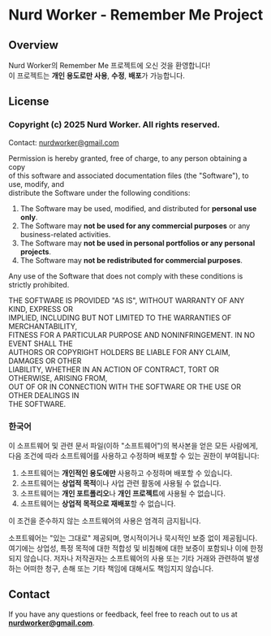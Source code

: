 # Nurd Worker - Remember Me Project

## Overview

Nurd Worker의 Remember Me 프로젝트에 오신 것을 환영합니다!  
이 프로젝트는 **개인 용도로만 사용**, **수정**, **배포**가 가능합니다.

## License

### Copyright (c) 2025 Nurd Worker. All rights reserved.

Contact: nurdworker@gmail.com

Permission is hereby granted, free of charge, to any person obtaining a copy  
of this software and associated documentation files (the "Software"), to use, modify, and  
distribute the Software under the following conditions:

1. The Software may be used, modified, and distributed for **personal use only**.
2. The Software may **not be used for any commercial purposes** or any business-related activities.
3. The Software may **not be used in personal portfolios or any personal projects**.
4. The Software may **not be redistributed for commercial purposes**.

Any use of the Software that does not comply with these conditions is strictly prohibited.

THE SOFTWARE IS PROVIDED "AS IS", WITHOUT WARRANTY OF ANY KIND, EXPRESS OR  
IMPLIED, INCLUDING BUT NOT LIMITED TO THE WARRANTIES OF MERCHANTABILITY,  
FITNESS FOR A PARTICULAR PURPOSE AND NONINFRINGEMENT. IN NO EVENT SHALL THE  
AUTHORS OR COPYRIGHT HOLDERS BE LIABLE FOR ANY CLAIM, DAMAGES OR OTHER  
LIABILITY, WHETHER IN AN ACTION OF CONTRACT, TORT OR OTHERWISE, ARISING FROM,  
OUT OF OR IN CONNECTION WITH THE SOFTWARE OR THE USE OR OTHER DEALINGS IN  
THE SOFTWARE.

### 한국어

이 소프트웨어 및 관련 문서 파일(이하 "소프트웨어")의 복사본을 얻은 모든 사람에게, 다음 조건에 따라 소프트웨어를 사용하고 수정하며 배포할 수 있는 권한이 부여됩니다:

1. 소프트웨어는 **개인적인 용도에만** 사용하고 수정하며 배포할 수 있습니다.
2. 소프트웨어는 **상업적 목적**이나 사업 관련 활동에 사용될 수 없습니다.
3. 소프트웨어는 **개인 포트폴리오**나 **개인 프로젝트**에 사용될 수 없습니다.
4. 소프트웨어는 **상업적 목적으로 재배포**할 수 없습니다.

이 조건을 준수하지 않는 소프트웨어의 사용은 엄격히 금지됩니다.

소프트웨어는 "있는 그대로" 제공되며, 명시적이거나 묵시적인 보증 없이 제공됩니다. 여기에는 상업성, 특정 목적에 대한 적합성 및 비침해에 대한 보증이 포함되나 이에 한정되지 않습니다. 저자나 저작권자는 소프트웨어의 사용 또는 기타 거래와 관련하여 발생하는 어떠한 청구, 손해 또는 기타 책임에 대해서도 책임지지 않습니다.

## Contact

If you have any questions or feedback, feel free to reach out to us at **nurdworker@gmail.com**.
